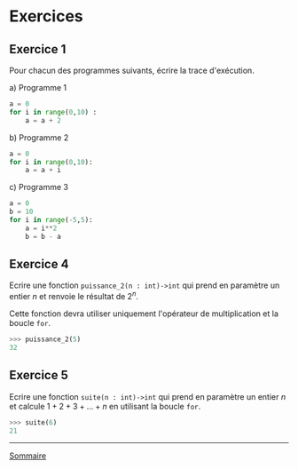 # Exercices 

## Exercice 1

Pour chacun des programmes suivants, écrire la trace d'exécution.

a) Programme 1

```python
a = 0
for i in range(0,10) :
    a = a + 2
```

b) Programme 2

```python
a = 0
for i in range(0,10):
    a = a + i
```

c) Programme 3

```python
a = 0
b = 10
for i in range(-5,5):
    a = i**2
    b = b - a
```

## Exercice 4

Ecrire une fonction `puissance_2(n : int)->int` qui prend en paramètre un entier $n$ et renvoie le résultat de $2^n$.

Cette fonction devra utiliser uniquement l'opérateur de multiplication et la boucle `for`.

```python
>>> puissance_2(5)
32
```

## Exercice 5

Ecrire une fonction `suite(n : int)->int` qui prend en paramètre un entier $n$ et calcule $1+2+3+ ... +n$ en utilisant la boucle `for`.

```python
>>> suite(6)
21
```
_____________

[Sommaire](./../../README.md)